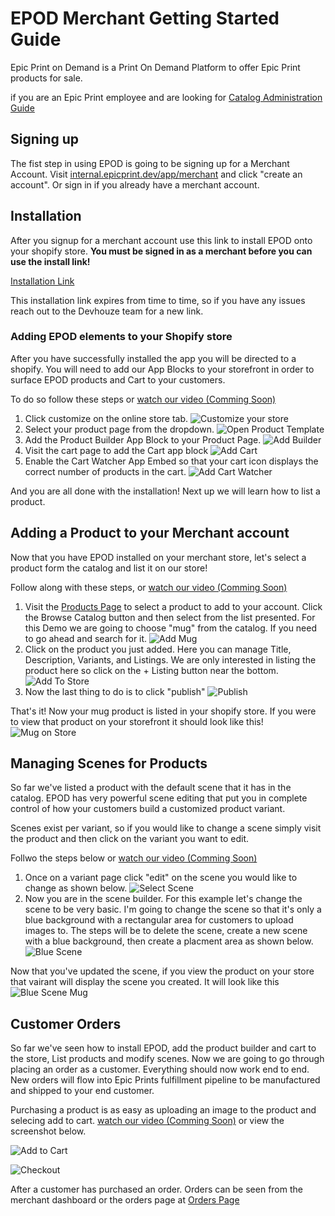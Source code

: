 # EPOD Merchant Getting Started Guide

Epic Print on Demand is a Print On Demand Platform to offer Epic Print products for sale.

if you are an Epic Print employee and are looking for [Catalog Administration Guide](./docs/catalog-guide.md)

## Signing up

The fist step in using EPOD is going to be signing up for a Merchant Account. Visit [internal.epicprint.dev/app/merchant](https://internal.epicprint.dev/app/merchant) and click "create an account". Or sign in if you already have a merchant account.

## Installation

After you signup for a merchant account use this link to install EPOD onto your shopify store. **You must be signed in as a merchant before you can use the install link!**

[Installation Link](https://admin.shopify.com/oauth/install_custom_app?client_id=2c08e9a2b731b436f1b368ae7faf2145&signature=eyJfcmFpbHMiOnsibWVzc2FnZSI6ImV5SmxlSEJwY21WelgyRjBJam94TmprMU5EazBNemN4TENKd1pYSnRZVzVsYm5SZlpHOXRZV2x1SWpvaVpYQnBZeTF3Y21sdWRDMTNhRzlzWlhOaGJHVXViWGx6YUc5d2FXWjVMbU52YlNJc0ltTnNhV1Z1ZEY5cFpDSTZJakpqTURobE9XRXlZamN6TVdJME16Wm1NV0l6TmpoaFpUZG1ZV1l5TVRRMUlpd2ljSFZ5Y0c5elpTSTZJbU4xYzNSdmJWOWhjSEFpTENKdFpYSmphR0Z1ZEY5dmNtZGhibWw2WVhScGIyNWZhV1FpT2pFd016VTFNRFY5IiwiZXhwIjoiMjAyMy0wOS0zMFQxODozOTozMS40NDhaIiwicHVyIjpudWxsfX0%3D--9fd376502acb13905994ca80305502f0664f3e04)

This installation link expires from time to time, so if you have any issues reach out to the Devhouze team for a new link.

### Adding EPOD elements to your Shopify store

After you have successfully installed the app you will be directed to a shopify. You will need to add our App Blocks to your storefront in order to surface EPOD products and Cart to your customers.

To do so follow these steps or [watch our video (Comming Soon)](./videos/installation.mov)

1. Click customize on the online store tab.
   ![Customize your store](../images/customize.png)
2. Select your product page from the dropdown.
   ![Open Product Template](../images/select-product-template.gif)
3. Add the Product Builder App Block to your Product Page.
   ![Add Builder](../images/add-builder.gif)
4. Visit the cart page to add the Cart app block
   ![Add Cart](../images/add-cart.gif)
5. Enable the Cart Watcher App Embed so that your cart icon displays the correct number of products in the cart.
   ![Add Cart Watcher](../images/add-cart-watcher.gif)

And you are all done with the installation! Next up we will learn how to list a product.

## Adding a Product to your Merchant account

Now that you have EPOD installed on your merchant store, let's select a product form the catalog and list it on our store!

Follow along with these steps, or [watch our video (Comming Soon)](./videos/list-mug.mov)

1. Visit the [Products Page](https://internal.epicprint.dev/app/merchant/products) to select a product to add to your account. Click the Browse Catalog button and then select from the list presented. For this Demo we are going to choose "mug" from the catalog. If you need to go ahead and search for it.
   ![Add Mug](../images/add-mug.gif)
2. Click on the product you just added. Here you can manage Title, Description, Variants, and Listings. We are only interested in listing the product here so click on the + Listing button near the bottom.
   ![Add To Store](../images/add-to-store.png)
3. Now the last thing to do is to click "publish"
   ![Publish](../images/publish.png)

That's it! Now your mug product is listed in your shopify store. If you were to view that product on your storefront it should look like this!
![Mug on Store](../images/mug-on-store.png)

## Managing Scenes for Products

So far we've listed a product with the default scene that it has in the catalog. EPOD has very powerful scene editing that put you in complete control of how your customers build a customized product variant.

Scenes exist per variant, so if you would like to change a scene simply visit the product and then click on the variant you want to edit.

Follwo the steps below or [watch our video (Comming Soon)](./videos/scene-editing.mov)

1. Once on a variant page click "edit" on the scene you would like to change as shown below.
   ![Select Scene](../images/select-scene.png)
2. Now you are in the scene builder. For this example let's change the scene to be very basic. I'm going to change the scene so that it's only a blue background with a rectangular area for customers to upload images to. The steps will be to delete the scene, create a new scene with a blue background, then create a placment area as shown below.
   ![Blue Scene](../images/blue-scene-creation.gif)

Now that you've updated the scene, if you view the product on your store that vairant will display the scene you created. It will look like this
![Blue Scene Mug](../images/blue-scene-mug.png)

## Customer Orders

So far we've seen how to install EPOD, add the product builder and cart to the store, List products and modify scenes. Now we are going to go through placing an order as a customer. Everything should now work end to end. New orders will flow into Epic Prints fulfillment pipeline to be manufactured and shipped to your end customer.

Purchasing a product is as easy as uploading an image to the product and selecing add to cart. [watch our video (Comming Soon)](./videos/purchase-product.mov) or view the screenshot below.

![Add to Cart](../images/add-to-cart.gif)

![Checkout](../images/checkout.gif)

After a customer has purchased an order. Orders can be seen from the merchant dashboard or the orders page at [Orders Page](https://staging.epicprint.dev/app/merchant/orders/dashboard)
